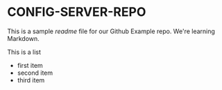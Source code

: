 # CONFIG-SERVER-REPO

This is a sample _readme_ file for our Github Example repo. We're learning Markdown.

This is a list
* first item
* second item
* third item